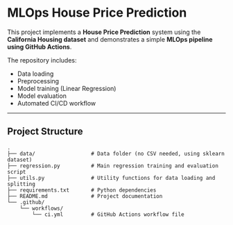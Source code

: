 #  MLOps House Price Prediction

This project implements a **House Price Prediction** system using the **California Housing dataset** and demonstrates a simple **MLOps pipeline using GitHub Actions**.

The repository includes:
- Data loading
- Preprocessing
- Model training (Linear Regression)
- Model evaluation
- Automated CI/CD workflow

---

## Project Structure

```text
.
├── data/                  # Data folder (no CSV needed, using sklearn dataset)
├── regression.py          # Main regression training and evaluation script
├── utils.py               # Utility functions for data loading and splitting
├── requirements.txt       # Python dependencies
├── README.md              # Project documentation
└── .github/
    └── workflows/
        └── ci.yml         # GitHub Actions workflow file

